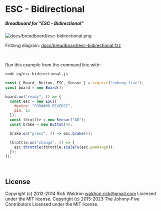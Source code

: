 <!--remove-start-->

# ESC - Bidirectional

<!--remove-end-->






##### Breadboard for "ESC - Bidirectional"



![docs/breadboard/esc-bidirectional.png](breadboard/esc-bidirectional.png)<br>

Fritzing diagram: [docs/breadboard/esc-bidirectional.fzz](breadboard/esc-bidirectional.fzz)

&nbsp;




Run this example from the command line with:
```bash
node eg/esc-bidirectional.js
```


```javascript
const { Board, Button, ESC, Sensor } = require("johnny-five");
const board = new Board();

board.on("ready", () => {
  const esc = new ESC({
    device: "FORWARD_REVERSE",
    pin: 11
  });
  const throttle = new Sensor("A0");
  const brake = new Button(4);

  brake.on("press", () => esc.brake());

  throttle.on("change", () => {
    esc.throttle(throttle.scaleTo(esc.pwmRange));
  });
});

```








&nbsp;

<!--remove-start-->

## License
Copyright (c) 2012-2014 Rick Waldron <waldron.rick@gmail.com>
Licensed under the MIT license.
Copyright (c) 2015-2023 The Johnny-Five Contributors
Licensed under the MIT license.

<!--remove-end-->
